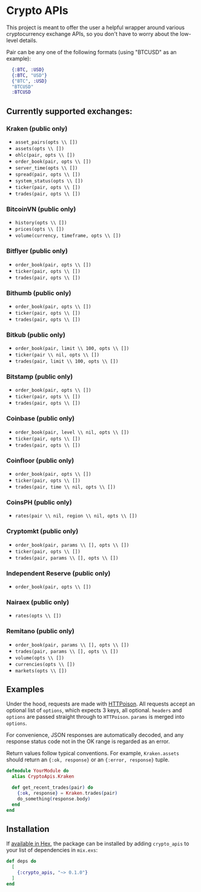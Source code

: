 # Crypto APIs

This project is meant to offer the user a helpful wrapper around various cryptocurrency exchange APIs, so you don't have to worry about the low-level details.

Pair can be any one of the following formats (using "BTCUSD" as an example):

```elixir
  {:BTC, :USD}
  {:BTC, "USD"}
  {"BTC", :USD}
  "BTCUSD"
  :BTCUSD
```

## Currently supported exchanges:

### Kraken (public only)

- `asset_pairs(opts \\ [])`
- `assets(opts \\ [])`
- `ohlc(pair, opts \\ [])`
- `order_book(pair, opts \\ [])`
- `server_time(opts \\ [])`
- `spread(pair, opts \\ [])`
- `system_status(opts \\ [])`
- `ticker(pair, opts \\ [])`
- `trades(pair, opts \\ [])`

### BitcoinVN (public only)

- `history(opts \\ [])`
- `prices(opts \\ [])`
- `volume(currency, timeframe, opts \\ [])`

### Bitflyer (public only)

- `order_book(pair, opts \\ [])`
- `ticker(pair, opts \\ [])`
- `trades(pair, opts \\ [])`

### Bithumb (public only)

- `order_book(pair, opts \\ [])`
- `ticker(pair, opts \\ [])`
- `trades(pair, opts \\ [])`

### Bitkub (public only)

- `order_book(pair, limit \\ 100, opts \\ [])`
- `ticker(pair \\ nil, opts \\ [])`
- `trades(pair, limit \\ 100, opts \\ [])`

### Bitstamp (public only)

- `order_book(pair, opts \\ [])`
- `ticker(pair, opts \\ [])`
- `trades(pair, opts \\ [])`

### Coinbase (public only)

- `order_book(pair, level \\ nil, opts \\ [])`
- `ticker(pair, opts \\ [])`
- `trades(pair, opts \\ [])`

### Coinfloor (public only)

- `order_book(pair, opts \\ [])`
- `ticker(pair, opts \\ [])`
- `trades(pair, time \\ nil, opts \\ [])`

### CoinsPH (public only)

- `rates(pair \\ nil, region \\ nil, opts \\ [])`

### Cryptomkt (public only)

- `order_book(pair, params \\ [], opts \\ [])`
- `ticker(pair, opts \\ [])`
- `trades(pair, params \\ [], opts \\ [])`

### Independent Reserve (public only)

- `order_book(pair, opts \\ [])`

### Nairaex (public only)

- `rates(opts \\ [])`

### Remitano (public only)

- `order_book(pair, params \\ [], opts \\ [])`
- `trades(pair, params \\ [], opts \\ [])`
- `volume(opts \\ [])`
- `currencies(opts \\ [])`
- `markets(opts \\ [])`

## Examples

Under the hood, requests are made with [HTTPoison](https://github.com/edgurgel/httpoison). All requests accept an optional list of `options`, which expects 3 keys, all optional. `headers` and `options` are passed straight through to `HTTPoison`. `params` is merged into `options`.

For convenience, JSON responses are automatically decoded, and any response status code not in the OK range is regarded as an error.

Return values follow typical conventions. For example, `Kraken.assets` should return an `{:ok, response}` or an `{:error, response}` tuple.

```elixir
defmodule YourModule do
  alias CryptoApis.Kraken

  def get_recent_trades(pair) do
    {:ok, response} = Kraken.trades(pair)
    do_something(response.body)
  end
end
```

## Installation

If [available in Hex](https://hex.pm/docs/publish), the package can be installed
by adding `crypto_apis` to your list of dependencies in `mix.exs`:

```elixir
def deps do
  [
    {:crypto_apis, "~> 0.1.0"}
  ]
end
```
